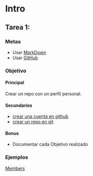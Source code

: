 # Intro

## Tarea 1:

### Metas

- Usar [MarkDown](http://daringfireball.net/projects/markdown/)
- Usar [GitHub](https://github.com/)

### Objetivo

#### Principal

Crear un repo con un perfil personal.

#### Secundarios

- [crear una cuenta en github](https://github.com/join)
- [crear un repo en git](https://github.com/new)

#### Bonus

- Documentar cada Objetivo realizado

### Ejemplos

[Members][Members]

[Members]: https://github.com/Tel2k15/Members